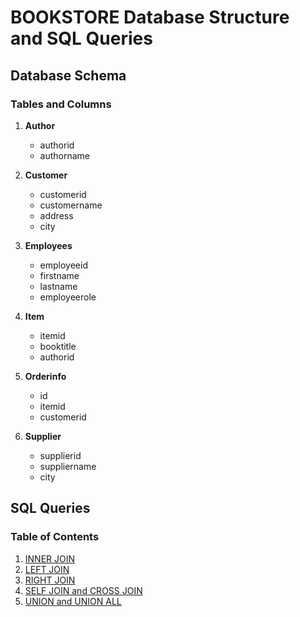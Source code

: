 # BOOKSTORE Database Structure and SQL Queries

## Database Schema

### Tables and Columns

1. **Author**
   - authorid
   - authorname

2. **Customer**
   - customerid
   - customername
   - address
   - city

3. **Employees**
   - employeeid
   - firstname
   - lastname
   - employeerole

4. **Item**
   - itemid
   - booktitle
   - authorid

5. **Orderinfo**
   - id
   - itemid
   - customerid

6. **Supplier**
   - supplierid
   - suppliername
   - city

## SQL Queries

### Table of Contents
1. [INNER JOIN](#inner-join)
2. [LEFT JOIN](#left-join)
3. [RIGHT JOIN](#right-join)
4. [SELF JOIN and CROSS JOIN](#self-join-and-cross-join)
5. [UNION and UNION ALL](#union-and-union-all)
